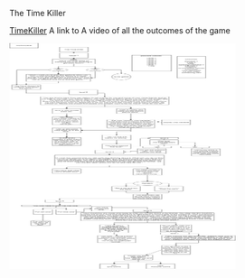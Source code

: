 The Time Killer

<a href="https://youtu.be/7RBjwcXnC7c">TimeKiller</a>
A link to A video of all the outcomes of the game


<img src="JavaFinal.jpg" height = "400" width ="400">
